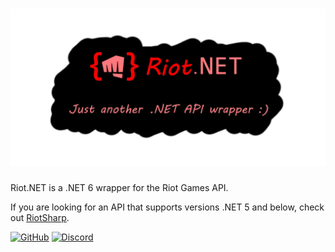 # ![Riot.NET](brand/logo-social.png)

Riot.NET is a .NET 6 wrapper for the Riot Games API.

If you are looking for an API that supports versions .NET 5 and below, check out [RiotSharp](https://github.com/BenFradet/RiotSharp).

[![GitHub](https://img.shields.io/github/license/AerialByte/Riot.NET?logo=github&style=flat-square)](https://github.com/AerialByte/Riot.NET/blob/main/LICENSE)
[![Discord](https://img.shields.io/discord/1024197539102212117?color=%237289da&label=Discord&logo=discord&logoColor=%237289da&style=flat-square)](https://discord.gg/hJMAVh8YPE)
